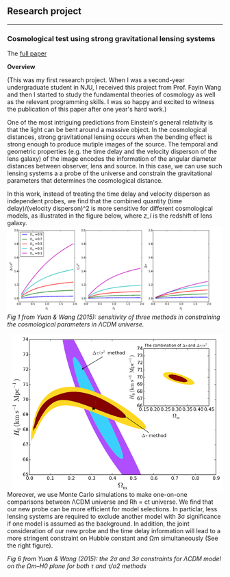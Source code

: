 ## Research project
<hr>

### Cosmological test using strong gravitational lensing systems

The [full paper](https://academic.oup.com/mnras/article/452/3/2423/1080095)

**Overview**

(This was my first research project. When I was a second-year undergraduate student in NJU, I received this project from Prof. Fayin Wang and then I started to study the fundamental theories of cosmology as well as the relevant programming skills. I was so happy and excited to witness the publication of this paper after one year's hard work.)

One of the most intriguing predictions from Einstein's general relativity is that the light can be bent around a massive object. In the cosmological distances, strong gravitational lensing occurs when the bending effect is strong enough to produce mutiple images of the source. The temporal and geometric properties (e.g. the time delay and the velocity disperson of the lens galaxy) of the image encodes the information of the angular diameter distances between observer, lens and source. In this case, we can use such lensing systems a a probe of the universe and constrain the gravitational parameters that determines the cosmological distance.

In this work, instead of treating the time delay and velocity disperson as independent probes, we find that the combined quantity 
(time delay)/(velocity disperson)^2 is more sensitive for different cosmological models, as illustrated in the figure below, where *z_l* is the redshift of lens galaxy.
![Alt text](figs/cosmological_test1.png?raw=true "Title")
*Fig 1 from Yuan & Wang (2015): sensitivity of three methods in constraining the cosmological parameters in &Lambda;CDM universe.*

<img align="right" src="figs/cosmological_test2.png" alt="drawing" width="500"/>
Moreover, we use Monte Carlo simulations to make one-on-one comparisons between &Lambda;CDM universe and Rh = ct universe. We find that our new probe can be more efficient for model selections. In particlar, less lensing systems are required to exclude another model with 3&sigma; significance if one model is assumed as the background. In addition, the joint consideration of our new probe and the time delay information will lead to a more stringent constraint on Hubble constant and &Omega;m simultaneously (See the right figure).
<br>

*Fig 6 from Yuan & Wang (2015): the 2&sigma; and 3&sigma; constraints for &Lambda;CDM model on the &Omega;m–H0 plane for both τ and τ/σ2 methods*
